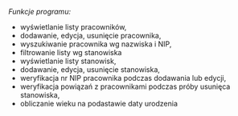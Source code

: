 *Funkcje programu:*
- wyświetlanie listy pracowników,
- dodawanie, edycja, usunięcie pracownika,
- wyszukiwanie pracownika wg nazwiska i NIP,
- filtrowanie listy wg stanowiska
- wyświetlanie listy stanowisk,
- dodawanie, edycja, usunięcie stanowiska,
- weryfikacja nr NIP pracownika podczas dodawania lub edycji,
- weryfikacja powiązań z pracownikami podczas próby usunięca stanowiska,
- obliczanie wieku na podastawie daty urodzenia